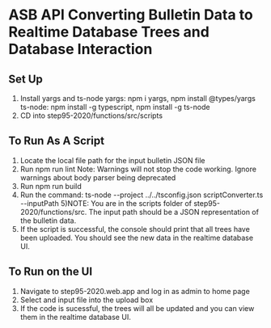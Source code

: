 # ASB API Converting Bulletin Data to Realtime Database Trees and Database Interaction

## Set Up

1) Install yargs and ts-node
   yargs: npm i yargs, npm install @types/yargs
   ts-node: npm install -g typescript, npm install -g ts-node
2) CD into step95-2020/functions/src/scripts

## To Run As A Script

1) Locate the local file path for the input bulletin JSON file 
2) Run npm run lint 
   Note: Warnings will not stop the code working. Ignore warnings about body parser being deprecated
3) Run npm run build
4) Run the command: ts-node --project ../../tsconfig.json scriptConverter.ts --inputPath <file path for input file>
5)NOTE: You are in the scripts folder of step95-2020/functions/src. The input path should be a JSON representation
   of the bulletin data. 
6) If the script is successful, the console should print that all trees have been uploaded. You should see the new data in the realtime database UI. 

## To Run on the UI
1) Navigate to step95-2020.web.app and log in as admin to home page
2) Select and input file into the upload box
3) If the code is sucessful, the trees will all be updated and you can view them in the realtime database UI. 

